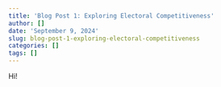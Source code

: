 ```yaml
---
title: 'Blog Post 1: Exploring Electoral Competitiveness'
author: []
date: 'September 9, 2024'
slug: blog-post-1-exploring-electoral-competitiveness
categories: []
tags: []
---
```

Hi!
